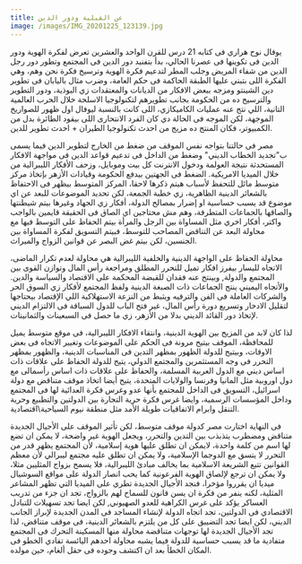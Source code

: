 ```yaml
---
title: عن القبلية ودور الدين
image: /images/IMG_20201225_123139.jpg
---
```


يوفال نوح هراري فى كتابه 21 درس للقرن الواحد والعشرين تعرض لفكرة الهوية ودور الدين فى تكوينها فى عصرنا الحالي، بدأ بتفنيد دور الدين فى المجتمع وتطور دور رجل الدين من شفاء المريض وجلب المطر لتدعيم فكرة الهوية وترسيخ فكرة نحن وهم، وهي الفكرة اللى بتبني عليها الطبقة الحاكمة فى حكم العامة، وضرب مثال باليابان فى تطوير دين الشينتو ومزجه ببعض الافكار من الديانات والمعتقدات زي البوذية، ودور التطوير والترسيخ ده من الحكومة بجانب تطويرهم لتكنولوجيا الاسلحة خلال الحرب العالمية التانية، اللي نتج عنه عمليات الكاميكازي، اللى كانت بالنسبة ليوفال اول ظهور للصواريخ الموجهة، لكن الموجه فى الحالة دي كان الفرد الانتحارى اللى بيقود الطائرة بدل من الكمبيوتر، فكان المنتج ده مزيج من احدث تكنولوجيا الطيران + احدث تطوير للدين.

مصر فى حالتنا بتواجه نفس الموقف من ضغط من الخارج لتطوير الدين فيما يسمى ب"تجديد الخطاب الديني" وضغط من الداخل فى تدعيم قواعد الدين فى مواجهة الافكار المستحدثة نتيجة العولمة ودخول الانترنت كل بيت وموبايل، وزحف الأفكار الليبرالية من خلال الميديا الامريكية. الضغط فى الجهتين بيدفع الحكومة وقيادات الأزهر بإتخاذ مركز متوسط مائل للتحفظ لأسباب هيتم ذكرها لاحقا، المركز المتوسط بيظهر فى الاحتفاظ بالشعائر الدينية الظاهرية، زي خطبة الجمعة، لكن تحديد الموضوعات للبعد عن اي موضوع قد يسبب حساسية او إضرار بمصالح الدولة، أفكار زي الجهاد وغيرها بيتم شيطنتها والصاقها بالجماعات المتطرفة، وهم مش محتاجين اي الصاق فى الحقيقة قايمين بالواجب واكتر، أفكار اخري مثل المساواة بين الرجل والمرأة بيتم الحفاظ على التوسط فيها مع محاولة البعد عن التناقض المصاحب للتوسط، فبيتم التسويق لفكرة المساواة بين الجنسين، لكن بيتم غض البصر عن قوانين الزواج والميراث.

محاولة الحفاظ على الواجهة الدينية والخلفية الليبرالية هي محاولة لعدم تكرار الماضى، الاتجاه لليسار بيفرز افكار تميل للتحرر المطلق ومراجعة رأس المال وتوازن القوى بين المجتمع والدولة, وبينتج عنه فقدان للقبضة المحكمة على الاقتصاد والسياسة والدين. والأتجاه اليميني ينتج الجماعات ذات الصبغة الدينية ولفظ المجتمع لأفكار زي السوق الحر والشركات العاملة فى الفن والترفيه ويثبط من النزعة الاستهلاكية اللي الإقتصاد بيحتاجها لتقليل الادخار وتسريع دورة رأس المال، غير فتح الباب للدول السباقة فى الالتزام الديني لإتخاذ دور القائد الديني بدلا من الأزهر، زي ما حصل فى السبعينات والثمانينات.

لذا كان لابد من المزيج بين الهوية الدينية، وانتقاء الافكار الليبرالية، فى موقع متوسط يميل للمحافظة، الموقف بيتيح مرونة فى الحكم على الموضوعات وتغيير الاتجاه فى بعض الاوقات، وبيتيح للدولة الظهور بمظهر التدين فى المناسبات الدينية، والظهور بمظهر التحرر فى وجه المستثمرين والمجتمع الدولي، يتيح للدولة الحفاظ على علاقات ذات اساس ديني مع الدول العربية المسلمة، والحفاظ على علاقات ذات اساس رأسمالى مع دول اوروبية مثل المانيا وفرنسا والولايات المتحدة، يتيح أيضا اتخاذ موقف متناقض مع دولة اسرائيل، التسويق فى الداخل للمجتمع بأنها عدو وغرس فكرة العدائية لها فى المجتمع وداخل المؤسسات الرسمية، وايضا غرس فكرة حرية التجارة بين الدولتين والتطبيع وحرية التنقل وابرام الاتفاقيات طويلة الأمد مثل منطقة نيوم السياحية\اقتصادية.

فى النهاية اختارت مصر كدولة موقف متوسط، لكن تأثير الموقف على الأجيال الجديدة متناقض ومضطرب يتذبذب بين التدين والتحرر، ويجعل الهوية غير واضحة، لا يمكن ان تضع لها اسم من كلمة واحدة، لايمكن ان تطلق عليها هوية إسلامية، لأن المجتمع يظهر قدر من التحرر لا يتسق مع الدوجما الإسلامية، ولا يمكن ان تطلق عليه مجتمع ليبرالي لأن معظم القوانين تتبع الشريعة الاسلامية بما يخالف مبادئ الليبرالية، فلا يسمح بزواج المثليين مثلا، ولا يمكن ان ترجع لإلصاق الهوية الفرعونية كما يحب انصار الدولة على مواقع السوشيال ميديا ان يقرروا مؤخرا، فنجد الأجيال الجديدة تطري على الميديا التي تظهر المشاعر المثلية، لكنه ينفر من فكرة ان يسن قانون للسماح لهم بالزواج، تجد ان جزء من تدريب العساكر يؤكد على غرس الكراهية للعدو الصهيوني, لكن ايضا تجد تسهيلات للتبادل الاقتصادي فى الدولتين، تجد اتجاه الدولة لإنشاء المساجد فى المدن الجديدة لإبراز الجانب الديني، لكن ايضا تجد التضييق على كل من يلتزم بالشعائر الدينية، فى موقف متناقض، لذا تجد الأجيال الجديدة لها توجهات متناقضة محاولة منها المسكينة التحرك فى المجتمع متفادية ما قد يسبب حساسية للدولة فيما يشبه محاولة احدهم اليائسة تفادي الخطو فى المكان الخطأ بعد ان اكتشف وجوده فى حقل ألغام، حين مولده.
